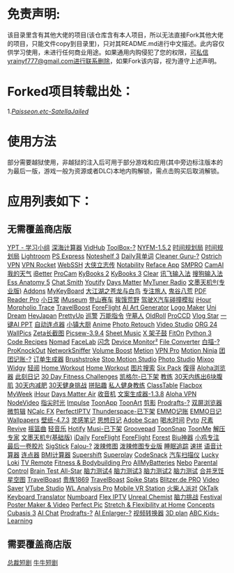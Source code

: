 # 免责声明:
该目录里含有其他大佬的项目(该仓库含有本人项目，所以无法直接Fork其他大佬的项目，只能文件copy到目录里)，只对其README.md进行中文描述。此内容仅供学习使用，未进行任何商业用途。如果通用内购侵犯了您的权限，可私信yrainyf777@gmail.com进行联系删除，如果Fork该内容，视为遵守上述声明。

# Forked项目转载出处：
1.*[Paisseon.etc-SatellaJailed](https://github.com/Paisseon/SatellaJailed)* 

# 使用方法
部分需要越狱使用，非越狱的注入后可用于部分游戏和应用(其中旁边标注版本的为最后一版，游戏一般为资源或者DLC)本地内购解锁，需点击购买后取消解锁。

# 应用列表如下：
## 无需覆盖商店版
[YPT - 学习小组](https://apps.apple.com/app/id1441909643) [深海计算器](https://apps.apple.com/app/id1458457890) [VidHub](https://apps.apple.com/app/id1659622164) [ToolBox-?](https://apps.apple.com/app/id1476205977) [NYFM-1.5.2](https://apps.apple.com/app/id1495951015) [时间规划局](https://apps.apple.com/app/id1473733265) [时间规划局](https://apps.apple.com/app/id1439723850) [Lightroom](https://apps.apple.com/app/id878783582) [PS Express](https://apps.apple.com/app/id331975235) [Noteshelf 3](https://apps.apple.com/app/id6458735203) [Daily背单词](https://apps.apple.com/cn/app/id1577666439) [Cleaner Guru-?](https://apps.apple.com/app/id1476380919) [Ostrich VPN](https://apps.apple.com/app/id1532634346) [VPN Rocket](https://apps.apple.com/app/id1633792051) [WebSSH](https://apps.apple.com/app/id497714887) [大侠立志传](https://apps.apple.com/cn/app/id6502489827) [Notability](https://apps.apple.com/app/id360593530) [Reface App](https://apps.apple.com/app/id6455497795) [SMPRO](https://apps.apple.com/app/id673545271) [CamAI](https://apps.apple.com/app/id6472872484) [我的天气](https://apps.apple.com/app/id1003715695) [iBetter](https://apps.apple.com/app/id1262378864) [ProCam](https://apps.apple.com/app/id730712409) [KyBooks 2](https://apps.apple.com/app/id1018584176) [KyBooks 3](https://apps.apple.com/app/id1348198785) [Clear](https://apps.apple.com/app/id493136154) [讯飞输入法](https://apps.apple.com/cn/app/id1582446193) [搜狗输入法](https://apps.apple.com/app/id917670924) [Ess Anatomy 5](https://apps.apple.com/app/id596684220) [Chat Smith](https://apps.apple.com/app/id1559479889) [Youtify](https://apps.apple.com/app/id1587457403) [Days Matter](https://apps.apple.com/app/id406170251) [MyTuner Radio](https://apps.apple.com/app/id520502858) [文墨天机®(专业版)](https://apps.apple.com/app/id1193514811) [Addons](https://apps.apple.com/app/id6446811843) [MyKeyBoard](https://apps.apple.com/app/id1455404109) [大江湖之苍龙与白鸟](https://apps.apple.com/cn/app/id6736354312) [专注旅人](https://apps.apple.com/app/id1559730367) [鬼谷八荒](https://apps.apple.com/cn/app/id6737795387) [PDF Reader Pro](https://apps.apple.com/app/id919472509) [小日常](https://apps.apple.com/app/id1263789061) [iMuseum](https://apps.apple.com/app/id897422059) [登山赛车](https://apps.apple.com/app/id564540143) [挨饿荒野](https://apps.apple.com/app/id1350109821) [驾驶X汽车碰撞模拟](https://apps.apple.com/app/id6736580540) [iHour](https://apps.apple.com/app/id687625208) [Morpholio Trace](https://apps.apple.com/app/id547274918) [TravelBoost](https://apps.apple.com/app/id1476504378) [ForeFlight](https://apps.apple.com/app/id333252638) [AI Art Generator](https://apps.apple.com/app/id1664703783) [Logo Maker](https://apps.apple.com/app/id1217017670) [Uni Dream](https://apps.apple.com/app/id1633014886) [HeyJapan](https://apps.apple.com/app/id1576311051) [PrettyUp](https://apps.apple.com/app/id1544211932) [巡警](https://apps.apple.com/app/id1377588412) [万能指令](https://apps.apple.com/app/id6503070246) [守墓人](https://apps.apple.com/app/id1461238719) [OldRoll](https://apps.apple.com/app/id1570093460) [ProCCD](https://apps.apple.com/app/id1616113199) [Vlog Star](https://apps.apple.com/app/id1403688344) [一键AI PPT](https://apps.apple.com/app/id6670399522) [自动连点器](https://apps.apple.com/app/id6444239486) [小镇大厨](https://apps.apple.com/app/id1397824035) [Anime](https://apps.apple.com/app/id1437287799) [Photo Retouch](https://apps.apple.com/app/id1230394683) [Video Studio](https://apps.apple.com/app/id1438312320) [ORG 24](https://apps.apple.com/app/id1469007799) [WallPics](https://apps.apple.com/app/id6446832902) [Zeta长截图](https://apps.apple.com/cn/app/id1615913935) [Picsew-3.9.4](https://apps.apple.com/app/id1208145167) [Sheet Music](https://apps.apple.com/cn/app/id6471382037) [X 架子鼓](https://apps.apple.com/app/id1452785793) [FitOn](https://apps.apple.com/app/id1442473191) [Python 3](https://apps.apple.com/app/id1262850648) [Code Recipes](https://apps.apple.com/app/id1012115120) [Nomad](https://apps.apple.com/app/id1519508653) [FaceLab](https://apps.apple.com/app/id1530776865) [闪念](https://apps.apple.com/app/id1397149726) [Device Monitor²](https://apps.apple.com/app/id1522870046) [File Converter](https://apps.apple.com/app/id486538934) [白描-?](https://apps.apple.com/app/id1249901692) [ProKnockOut](https://apps.apple.com/app/id944665061) [NetworkSniffer](https://apps.apple.com/app/id6450956188) [Volume Boost](https://apps.apple.com/app/id1500458684) [Metion](https://apps.apple.com/app/id1530965242) [VPN Pro](https://apps.apple.com/app/id1456731716) [Motion Ninja](https://apps.apple.com/app/id1546795793) [团团记账-?](https://apps.apple.com/app/id6449834812) [订单生成器](https://apps.apple.com/app/id1573380300) [Brushstroke](https://apps.apple.com/app/id824421012) [Stop Motion Studio](https://apps.apple.com/app/id441651297) [Photo Studio](https://apps.apple.com/app/id1470364946) [Mixoo](https://apps.apple.com/app/id799442576) [Widgy](https://apps.apple.com/app/id1524540481) [轻阅](https://apps.apple.com/app/id6468076268) [Home Workout](https://apps.apple.com/app/id1355257812) [Home Workout](https://apps.apple.com/app/id1313192037) [图片搜索](https://apps.apple.com/app/id1003144513) [Six Pack](https://apps.apple.com/app/id1267324372) [復得](https://apps.apple.com/app/id1037784828) [Aloha浏览器](https://apps.apple.com/app/id1105317682) [此刻日记](https://apps.apple.com/app/id1600893334) [30 Day Fitness Challenges](https://apps.apple.com/app/id1541978923) [凯格尔-已下架](https://apps.apple.com/app/id1537359810) [教练](https://apps.apple.com/app/id1564393838) [30天内练出6块腹肌](https://apps.apple.com/app/id1338655056) [30天内减肥](https://apps.apple.com/app/id1266612768) [30天健身挑战](https://apps.apple.com/app/id1167377348) [拼贴趣](https://apps.apple.com/app/id448639966) [私人健身教练](https://apps.apple.com/app/id1313192037) [ClassTable](https://apps.apple.com/app/id508576429) [Flacbox](https://apps.apple.com/app/id1097564256) [MyWeek](https://apps.apple.com/app/id523301695) [iHour](https://apps.apple.com/app/id687625208) [Days Matter Air](https://apps.apple.com/app/id1113365292) [收音机](https://apps.apple.com/app/id1629900381) [文案生成器-1.3.8](https://apps.apple.com/app/id6449460530) [Aloha VPN](https://apps.apple.com/app/id1455494920) [NodeVideo](https://apps.apple.com/app/id1467362169) [指尖时光](https://apps.apple.com/app/id1392166974) [Impulse](https://apps.apple.com/app/id1451295827) [ToonApp](https://apps.apple.com/app/id1540719743) [ToonArt](https://apps.apple.com/app/id6736896029) [剪影](https://apps.apple.com/app/id1455720185) [Prodrafts-?](https:/apps.apple.com/app/id1545810067) [双屏浏览器](https://apps.apple.com/app/id1424924605) [微剪辑](https://apps.apple.com/app/id1330314351) [NCalc FX](https://apps.apple.com/app/id1449106995) [PerfectIPTV](https://apps.apple.com/app/id1516946830) [Thunderspace-已下架](https://apps.apple.com/app/id636485814) [EMMO记账](https://apps.apple.com/app/id1572051209) [EMMO日记](https://apps.apple.com/app/id1508326506) [Wallpapers](https://apps.apple.com/app/id1527983896) [壁纸-4.7.3](https://apps.apple.com/app/id1508326506) [灵感笔记](https://apps.apple.com/app/id1479356575) [思想日记](https://apps.apple.com/app/id1010391170) [Adobe Scan](https://apps.apple.com/app/id1199564834) [喝水时间](https://apps.apple.com/app/id1404193468) [Pyto](https://apps.apple.com/app/id1436650069) [尺素](https://apps.apple.com/app/id1483305501) [Revive](https://apps.apple.com/app/id1616862692) [摇篮曲](https://apps.apple.com/app/id1204297404) [轻音乐](https://apps.apple.com/app/id1523028250) [Hotify](https://apps.apple.com/app/id6448694112) [Musi-已下架](https://apps.apple.com/app/id591560124) [Groovepad](https://apps.apple.com/app/id1454398991) [ToonSnap](https://apps.apple.com/app/id6504847549) [ToonMe](https://apps.apple.com/app/id1508120751) [解压专家](https://apps.apple.com/app/id1400133654) [文墨天机®(基础版)](https://apps.apple.com/app/id952653551) [iDaily](https://apps.apple.com/app/id506081667) [ForeFlight](https://apps.apple.com/app/id333252638) [ForeFlight](https://apps.apple.com/app/id333252638) [Forest](https://apps.apple.com/app/id866450515) [Biu神器](https://apps.apple.com/app/id1541840626) [小鸡专注](https://apps.apple.com/app/id1627691759) [最后一卷胶片](https://apps.apple.com/app/id1445858252) [SigStick](https://apps.apple.com/app/id1550509104) [Falou-?](https://apps.apple.com/app/id1460579936) [泼辣修图](https://apps.apple.com/app/id988173374) [泼辣修图专业版](https://apps.apple.com/app/id1077124956) [睡眠追踪](https://apps.apple.com/app/id1551928101) [速拼](https://apps.apple.com/app/id1439758554) [语音计算器](https://apps.apple.com/app/id1299622541) [连点器](https://apps.apple.com/app/id6444198329) [BMI计算器](https://apps.apple.com/app/id1572432663) [Supershift](https://apps.apple.com/app/id1104165041) [Superplay](https://apps.apple.com/app/id6469359023) [CodeSnack](https://apps.apple.com/app/id1397424959) [汽车扫描仪](https://apps.apple.com/app/id1259933623) [Lucky Loki](https://apps.apple.com/app/id6445939137) [TV Remote](https://apps.apple.com/app/id1539090879) [Fitness & Bodybuilding Pro](https://apps.apple.com/app/id1362318909) [AllMyBatteries](https://apps.apple.com/app/id1621263412) [Nebo](https://apps.apple.com/app/id1119601770) [Parental Control](https://apps.apple.com/app/id954029412) [Brain Test All-Star](https://apps.apple.com/app/id6478563961) [脑力测试4](https://apps.apple.com/app/id1642596906) [脑力测试3](https://apps.apple.com/app/id1569102341) [脑力测试2](https://apps.apple.com/app/id1509517244) [脑力测试](https://apps.apple.com/app/id1486214495) [合并烹饪](https://apps.apple.com/app/id1643509748) [星空图](https://apps.apple.com/app/id1458716890) [TravelBoast](https://apps.apple.com/app/id1476504378) [贵族1869](https://apps.apple.com/app/id1178777377) [TravelBoast](https://apps.apple.com/app/id1476504378) [Spike Stats](https://apps.apple.com/app/id1541123839) [Blitzer.de PRO](https://apps.apple.com/app/id498732510) [Video Saver](https://apps.apple.com/app/id1625547458) [VTube Studio](https://apps.apple.com/app/id1511435444) [WL Analysis Pro](https://apps.apple.com/app/id1541855037) [Mobile VR Station](https://apps.apple.com/app/id959820493) [火柴人派对](https://apps.apple.com/app/id1467762267) [OkTalk Keyboard Translator](https://apps.apple.com/app/id1516151195) [Numboard](https://apps.apple.com/app/id117553630) [Flex IPTV](https://apps.apple.com/app/id1182930255) [Unreal Chemist](https://apps.apple.com/app/id1597689215) [脑力挑战](https://apps.apple.com/app/id6447863918) [Festival Poster Maker & Video](https://apps.apple.com/app/id1554065069) [Perfect Pic](https://apps.apple.com/app/id6448963688) [Stretch & Flexibility at Home](https://apps.apple.com/app/id14412615103) [Concepts](https://apps.apple.com/app/id560586497) [Cubasis 3](https://apps.apple.com/app/id1207839273) [AI Chat](https://apps.apple.com/app/id6448837571) [Prodrafts-?](https://apps.apple.com/app/id1545810067) [AI Enlarger-?](https://apps.apple.com/app/id1487300354) [视频转换器](https://apps.apple.com/app/id893347665) [3D plan](https://apps.apple.com/app/id1484694778) [ABC Kids-Learning](https://apps.apple.com/app/id6480420102) 
    
## 需要覆盖商店版
[总裁短剧](https://apps.apple.com/cn/app/id6523420381) [牛牛短剧](https://apps.apple.com/cn/app/id6502375324)
